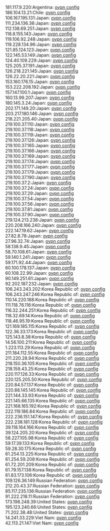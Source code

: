 181.117.9.220:Argentina: [ovpn config](vpn/181_117_9_220.ovpn)  
186.104.13.21:Chile: [ovpn config](vpn/186_104_13_21.ovpn)  
106.167.195.131:Japan: [ovpn config](vpn/106_167_195_131.ovpn)  
111.234.136.38:Japan: [ovpn config](vpn/111_234_136_38.ovpn)  
112.138.69.251:Japan: [ovpn config](vpn/112_138_69_251.ovpn)  
118.8.155.143:Japan: [ovpn config](vpn/118_8_155_143.ovpn)  
119.106.92.248:Japan: [ovpn config](vpn/119_106_92_248.ovpn)  
119.228.134.96:Japan: [ovpn config](vpn/119_228_134_96.ovpn)  
121.85.124.123:Japan: [ovpn config](vpn/121_85_124_123.ovpn)  
122.145.53.149:Japan: [ovpn config](vpn/122_145_53_149.ovpn)  
124.40.109.229:Japan: [ovpn config](vpn/124_40_109_229.ovpn)  
125.205.37.191:Japan: [ovpn config](vpn/125_205_37_191.ovpn)  
126.218.221.145:Japan: [ovpn config](vpn/126_218_221_145.ovpn)  
126.22.20.221:Japan: [ovpn config](vpn/126_22_20_221.ovpn)  
153.160.176.15:Japan: [ovpn config](vpn/153_160_176_15.ovpn)  
153.222.208.192:Japan: [ovpn config](vpn/153_222_208_192.ovpn)  
157.147.100.1:Japan: [ovpn config](vpn/157_147_100_1.ovpn)  
160.13.99.207:Japan: [ovpn config](vpn/160_13_99_207.ovpn)  
180.145.3.24:Japan: [ovpn config](vpn/180_145_3_24.ovpn)  
202.171.149.20:Japan: [ovpn config](vpn/202_171_149_20.ovpn)  
203.217.180.146:Japan: [ovpn config](vpn/203_217_180_146.ovpn)  
218.221.205.40:Japan: [ovpn config](vpn/218_221_205_40.ovpn)  
219.100.37.110:Japan: [ovpn config](vpn/219_100_37_110.ovpn)  
219.100.37.118:Japan: [ovpn config](vpn/219_100_37_118.ovpn)  
219.100.37.119:Japan: [ovpn config](vpn/219_100_37_119.ovpn)  
219.100.37.126:Japan: [ovpn config](vpn/219_100_37_126.ovpn)  
219.100.37.165:Japan: [ovpn config](vpn/219_100_37_165.ovpn)  
219.100.37.166:Japan: [ovpn config](vpn/219_100_37_166.ovpn)  
219.100.37.169:Japan: [ovpn config](vpn/219_100_37_169.ovpn)  
219.100.37.174:Japan: [ovpn config](vpn/219_100_37_174.ovpn)  
219.100.37.177:Japan: [ovpn config](vpn/219_100_37_177.ovpn)  
219.100.37.179:Japan: [ovpn config](vpn/219_100_37_179.ovpn)  
219.100.37.190:Japan: [ovpn config](vpn/219_100_37_190.ovpn)  
219.100.37.2:Japan: [ovpn config](vpn/219_100_37_2.ovpn)  
219.100.37.24:Japan: [ovpn config](vpn/219_100_37_24.ovpn)  
219.100.37.29:Japan: [ovpn config](vpn/219_100_37_29.ovpn)  
219.100.37.54:Japan: [ovpn config](vpn/219_100_37_54.ovpn)  
219.100.37.56:Japan: [ovpn config](vpn/219_100_37_56.ovpn)  
219.100.37.81:Japan: [ovpn config](vpn/219_100_37_81.ovpn)  
219.100.37.90:Japan: [ovpn config](vpn/219_100_37_90.ovpn)  
219.124.213.238:Japan: [ovpn config](vpn/219_124_213_238.ovpn)  
220.208.166.240:Japan: [ovpn config](vpn/220_208_166_240.ovpn)  
222.147.19.62:Japan: [ovpn config](vpn/222_147_19_62.ovpn)  
27.82.8.78:Japan: [ovpn config](vpn/27_82_8_78.ovpn)  
27.96.32.74:Japan: [ovpn config](vpn/27_96_32_74.ovpn)  
58.138.9.45:Japan: [ovpn config](vpn/58_138_9_45.ovpn)  
58.70.108.61:Japan: [ovpn config](vpn/58_70_108_61.ovpn)  
59.140.1.241:Japan: [ovpn config](vpn/59_140_1_241.ovpn)  
59.171.92.44:Japan: [ovpn config](vpn/59_171_92_44.ovpn)  
60.100.178.137:Japan: [ovpn config](vpn/60_100_178_137.ovpn)  
60.108.22.99:Japan: [ovpn config](vpn/60_108_22_99.ovpn)  
90.149.251.61:Japan: [ovpn config](vpn/90_149_251_61.ovpn)  
92.202.187.232:Japan: [ovpn config](vpn/92_202_187_232.ovpn)  
106.243.243.202:Korea Republic of: [ovpn config](vpn/106_243_243_202.ovpn)  
106.243.247.246:Korea Republic of: [ovpn config](vpn/106_243_247_246.ovpn)  
110.14.220.188:Korea Republic of: [ovpn config](vpn/110_14_220_188.ovpn)  
111.118.76.116:Korea Republic of: [ovpn config](vpn/111_118_76_116.ovpn)  
116.32.244.251:Korea Republic of: [ovpn config](vpn/116_32_244_251.ovpn)  
118.32.69.14:Korea Republic of: [ovpn config](vpn/118_32_69_14.ovpn)  
118.46.95.19:Korea Republic of: [ovpn config](vpn/118_46_95_19.ovpn)  
121.169.185.115:Korea Republic of: [ovpn config](vpn/121_169_185_115.ovpn)  
122.36.33.173:Korea Republic of: [ovpn config](vpn/122_36_33_173.ovpn)  
125.143.8.38:Korea Republic of: [ovpn config](vpn/125_143_8_38.ovpn)  
14.56.100.211:Korea Republic of: [ovpn config](vpn/14_56_100_211.ovpn)  
1.223.113.29:Korea Republic of: [ovpn config](vpn/1_223_113_29.ovpn)  
211.184.112.55:Korea Republic of: [ovpn config](vpn/211_184_112_55.ovpn)  
211.220.28.94:Korea Republic of: [ovpn config](vpn/211_220_28_94.ovpn)  
218.150.36.105:Korea Republic of: [ovpn config](vpn/218_150_36_105.ovpn)  
218.159.43.25:Korea Republic of: [ovpn config](vpn/218_159_43_25.ovpn)  
220.117.126.33:Korea Republic of: [ovpn config](vpn/220_117_126_33.ovpn)  
220.125.205.50:Korea Republic of: [ovpn config](vpn/220_125_205_50.ovpn)  
220.84.57.137:Korea Republic of: [ovpn config](vpn/220_84_57_137.ovpn)  
220.88.145.145:Korea Republic of: [ovpn config](vpn/220_88_145_145.ovpn)  
221.144.33.93:Korea Republic of: [ovpn config](vpn/221_144_33_93.ovpn)  
221.145.66.135:Korea Republic of: [ovpn config](vpn/221_145_66_135.ovpn)  
221.168.165.192:Korea Republic of: [ovpn config](vpn/221_168_165_192.ovpn)  
222.119.186.84:Korea Republic of: [ovpn config](vpn/222_119_186_84.ovpn)  
222.236.151.147:Korea Republic of: [ovpn config](vpn/222_236_151_147.ovpn)  
222.238.181.128:Korea Republic of: [ovpn config](vpn/222_238_181_128.ovpn)  
39.118.164.166:Korea Republic of: [ovpn config](vpn/39_118_164_166.ovpn)  
39.124.205.20:Korea Republic of: [ovpn config](vpn/39_124_205_20.ovpn)  
58.227.105.98:Korea Republic of: [ovpn config](vpn/58_227_105_98.ovpn)  
59.17.39.133:Korea Republic of: [ovpn config](vpn/59_17_39_133.ovpn)  
59.28.30.175:Korea Republic of: [ovpn config](vpn/59_28_30_175.ovpn)  
61.254.13.225:Korea Republic of: [ovpn config](vpn/61_254_13_225.ovpn)  
61.254.59.208:Korea Republic of: [ovpn config](vpn/61_254_59_208.ovpn)  
61.72.201.209:Korea Republic of: [ovpn config](vpn/61_72_201_209.ovpn)  
61.79.157.138:Korea Republic of: [ovpn config](vpn/61_79_157_138.ovpn)  
61.83.173.106:Korea Republic of: [ovpn config](vpn/61_83_173_106.ovpn)  
109.126.36.149:Russian Federation: [ovpn config](vpn/109_126_36_149.ovpn)  
212.20.43.37:Russian Federation: [ovpn config](vpn/212_20_43_37.ovpn)  
85.117.235.136:Russian Federation: [ovpn config](vpn/85_117_235_136.ovpn)  
91.222.218.11:Russian Federation: [ovpn config](vpn/91_222_218_11.ovpn)  
173.198.248.39:United States: [ovpn config](vpn/173_198_248_39.ovpn)  
195.123.240.66:United States: [ovpn config](vpn/195_123_240_66.ovpn)  
71.202.38.48:United States: [ovpn config](vpn/71_202_38_48.ovpn)  
14.241.33.229:Viet Nam: [ovpn config](vpn/14_241_33_229.ovpn)  
42.113.21.147:Viet Nam: [ovpn config](vpn/42_113_21_147.ovpn)  
